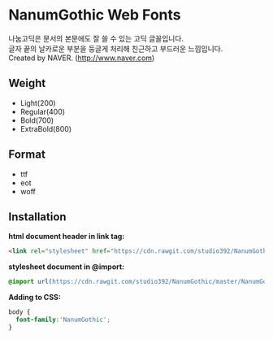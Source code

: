 # NanumGothic Web Fonts

나눔고딕은 문서의 본문에도 잘 쓸 수 있는 고딕 글꼴입니다. <br />
글자 끝의 날카로운 부분을 둥글게 처리해 친근하고 부드러운 느낌입니다.<br />
Created by NAVER. (http://www.naver.com)

## Weight

- Light(200)
- Regular(400)
- Bold(700)
- ExtraBold(800)


## Format

- ttf
- eot
- woff

## Installation

**html document header in link tag:**

```html
<link rel="stylesheet" href="https://cdn.rawgit.com/studio392/NanumGothic/master/NanumGothic.css" />
```

**stylesheet document in @import:**

```css
@import url(https://cdn.rawgit.com/studio392/NanumGothic/master/NanumGothic.css);
```

**Adding to CSS:**

```css
body {
  font-family:'NanumGothic';
}
```
